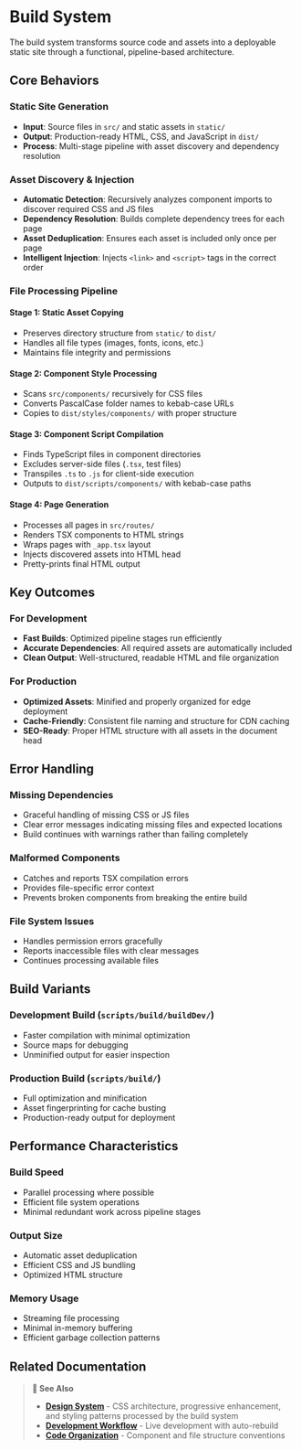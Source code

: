 # Build System

The build system transforms source code and assets into a deployable static site through a functional, pipeline-based architecture.

## Core Behaviors

### Static Site Generation
- **Input**: Source files in `src/` and static assets in `static/`
- **Output**: Production-ready HTML, CSS, and JavaScript in `dist/`
- **Process**: Multi-stage pipeline with asset discovery and dependency resolution

### Asset Discovery & Injection
- **Automatic Detection**: Recursively analyzes component imports to discover required CSS and JS files
- **Dependency Resolution**: Builds complete dependency trees for each page
- **Asset Deduplication**: Ensures each asset is included only once per page
- **Intelligent Injection**: Injects `<link>` and `<script>` tags in the correct order

### File Processing Pipeline

#### Stage 1: Static Asset Copying
- Preserves directory structure from `static/` to `dist/`
- Handles all file types (images, fonts, icons, etc.)
- Maintains file integrity and permissions

#### Stage 2: Component Style Processing
- Scans `src/components/` recursively for CSS files
- Converts PascalCase folder names to kebab-case URLs
- Copies to `dist/styles/components/` with proper structure

#### Stage 3: Component Script Compilation
- Finds TypeScript files in component directories
- Excludes server-side files (`.tsx`, test files)
- Transpiles `.ts` to `.js` for client-side execution
- Outputs to `dist/scripts/components/` with kebab-case paths

#### Stage 4: Page Generation
- Processes all pages in `src/routes/`
- Renders TSX components to HTML strings
- Wraps pages with `_app.tsx` layout
- Injects discovered assets into HTML head
- Pretty-prints final HTML output

## Key Outcomes

### For Development
- **Fast Builds**: Optimized pipeline stages run efficiently
- **Accurate Dependencies**: All required assets are automatically included
- **Clean Output**: Well-structured, readable HTML and file organization

### For Production
- **Optimized Assets**: Minified and properly organized for edge deployment
- **Cache-Friendly**: Consistent file naming and structure for CDN caching
- **SEO-Ready**: Proper HTML structure with all assets in the document head

## Error Handling

### Missing Dependencies
- Graceful handling of missing CSS or JS files
- Clear error messages indicating missing files and expected locations
- Build continues with warnings rather than failing completely

### Malformed Components
- Catches and reports TSX compilation errors
- Provides file-specific error context
- Prevents broken components from breaking the entire build

### File System Issues
- Handles permission errors gracefully
- Reports inaccessible files with clear messages
- Continues processing available files

## Build Variants

### Development Build (`scripts/build/buildDev/`)
- Faster compilation with minimal optimization
- Source maps for debugging
- Unminified output for easier inspection

### Production Build (`scripts/build/`)
- Full optimization and minification
- Asset fingerprinting for cache busting
- Production-ready output for deployment

## Performance Characteristics

### Build Speed
- Parallel processing where possible
- Efficient file system operations
- Minimal redundant work across pipeline stages

### Output Size
- Automatic asset deduplication
- Efficient CSS and JS bundling
- Optimized HTML structure

### Memory Usage
- Streaming file processing
- Minimal in-memory buffering
- Efficient garbage collection patterns

## Related Documentation

> **📖 See Also**  
> - **[Design System](../design-system/index.md)** - CSS architecture, progressive enhancement, and styling patterns processed by the build system
> - **[Development Workflow](../development-workflow/index.md)** - Live development with auto-rebuild
> - **[Code Organization](../code-organization/index.md)** - Component and file structure conventions
